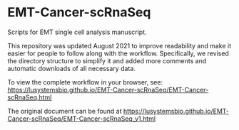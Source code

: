 # EMT-Cancer-scRnaSeq

Scripts for EMT single cell analysis manuscript. 

This repository was updated August 2021 to improve readability and make it easier for people to follow along with the workflow.
Specifically, we revised the directory structure to simplify it and added more comments and automatic downloads of all necessary data.

To view the complete workflow in your browser, see: https://lusystemsbio.github.io/EMT-Cancer-scRnaSeq/EMT-Cancer-scRnaSeq.html

The original document can be found at https://lusystemsbio.github.io/EMT-Cancer-scRnaSeq/EMT-Cancer-scRnaSeq_v1.html





